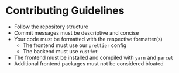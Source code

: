 # Contributing Guidelines
- Follow the repository structure
- Commit messages must be descriptive and concise
- Your code must be formatted with the respective formatter(s)
    - The frontend must use our `prettier` config
    - The backend must use `rustfmt`
- The frontend must be installed and compiled with `yarn` and `parcel`
- Additional frontend packages must not be considered bloated
